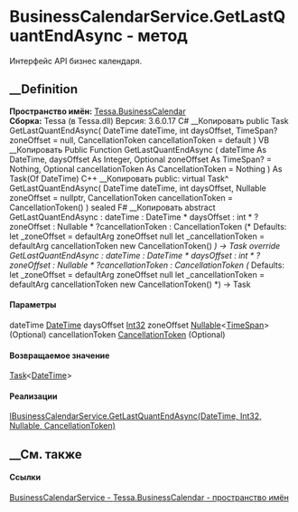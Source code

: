 # BusinessCalendarService.GetLastQuantEndAsync - метод
Интерфейс API бизнес календаря.
## __Definition
 **Пространство имён:** [Tessa.BusinessCalendar](N_Tessa_BusinessCalendar.htm)  
 **Сборка:** Tessa (в Tessa.dll) Версия: 3.6.0.17
C# __Копировать
     public Task<DateTime> GetLastQuantEndAsync(
    	DateTime dateTime,
    	int daysOffset,
    	TimeSpan? zoneOffset = null,
    	CancellationToken cancellationToken = default
    )
VB __Копировать
     Public Function GetLastQuantEndAsync ( 
    	dateTime As DateTime,
    	daysOffset As Integer,
    	Optional zoneOffset As TimeSpan? = Nothing,
    	Optional cancellationToken As CancellationToken = Nothing
    ) As Task(Of DateTime)
C++ __Копировать
     public:
    virtual Task<DateTime>^ GetLastQuantEndAsync(
    	DateTime dateTime, 
    	int daysOffset, 
    	Nullable<TimeSpan> zoneOffset = nullptr, 
    	CancellationToken cancellationToken = CancellationToken()
    ) sealed
F# __Копировать
     abstract GetLastQuantEndAsync : 
            dateTime : DateTime * 
            daysOffset : int * 
            ?zoneOffset : Nullable<TimeSpan> * 
            ?cancellationToken : CancellationToken 
    (* Defaults:
            let _zoneOffset = defaultArg zoneOffset null
            let _cancellationToken = defaultArg cancellationToken new CancellationToken()
    *)
    -> Task<DateTime> 
    override GetLastQuantEndAsync : 
            dateTime : DateTime * 
            daysOffset : int * 
            ?zoneOffset : Nullable<TimeSpan> * 
            ?cancellationToken : CancellationToken 
    (* Defaults:
            let _zoneOffset = defaultArg zoneOffset null
            let _cancellationToken = defaultArg cancellationToken new CancellationToken()
    *)
    -> Task<DateTime> 
#### Параметры
dateTime [DateTime](https://learn.microsoft.com/dotnet/api/system.datetime)
daysOffset [Int32](https://learn.microsoft.com/dotnet/api/system.int32)
zoneOffset
[Nullable](https://learn.microsoft.com/dotnet/api/system.nullable-1)<[TimeSpan](https://learn.microsoft.com/dotnet/api/system.timespan)>
(Optional)
cancellationToken
[CancellationToken](https://learn.microsoft.com/dotnet/api/system.threading.cancellationtoken)
(Optional)
#### Возвращаемое значение
[Task](https://learn.microsoft.com/dotnet/api/system.threading.tasks.task-1)<[DateTime](https://learn.microsoft.com/dotnet/api/system.datetime)>
#### Реализации
[IBusinessCalendarService.GetLastQuantEndAsync(DateTime, Int32,
Nullable<TimeSpan>,
CancellationToken)](M_Tessa_BusinessCalendar_IBusinessCalendarService_GetLastQuantEndAsync.htm)  
##  __См. также
#### Ссылки
[BusinessCalendarService -
](T_Tessa_BusinessCalendar_BusinessCalendarService.htm)
[Tessa.BusinessCalendar - пространство имён](N_Tessa_BusinessCalendar.htm)
